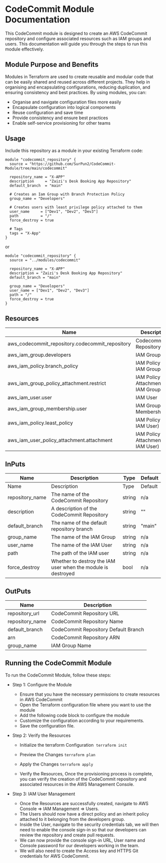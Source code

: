 # CodeCommit Module Documentation

This CodeCommit module is designed to create an AWS CodeCommit repository and configure associated resources such as IAM groups and users. This documentation will guide you through the steps to run this module effectively.

## Module Purpose and Benefits

Modules in Terraform are used to create reusable and modular code that can be easily shared and reused across different projects. They help in organising and encapsulating configurations, reducing duplication, and ensuring consistency and best practices. By using modules, you can:

- Organise and navigate configuration files more easily
- Encapsulate configuration into logical components
- Reuse configuration and save time
- Provide consistency and ensure best practices
- Enable self-service provisioning for other teams

## Usage

Include this repository as a module in your existing Terraform code:
```
module "codecommit_repository" {
  source = "https://github.com/SurPun2/CodeCommit-Module/tree/main/codecommit"

  repository_name = "X-APP"
  description     = "Zaizi's Desk Booking App Repository"
  default_branch  = "main"

  # Creates an Iam Group with Branch Protection Policy
  group_name = "Developers"

  # Creates users with least privilege policy attached to them
  user_name     = ["Dev1", "Dev2", "Dev3"]
  path          = "/"
  force_destroy = true

  # Tags
  tags = "X-App"
}
```

or


```
module "codecommit_repository" {
  source = "../modules/codecommit"

  repository_name = "X-APP"
  description = "Zaizi's Desk Booking App Repository"
  default_branch = "main"

  group_name = "Developers"
  user_name = ["Dev1", "Dev2", "Dev3"]
  path = "/"
  force_destroy = true
}
```

## Resources

| Name                                            | Description                           |
| ----------------------------------------------- | ------------------------------------- |
| aws_codecommit_repository.codecommit_repository | Codecommit Repository                 |
| aws_iam_group.developers                        | IAM Group                             |
| aws_iam_policy.branch_policy                    | IAM Policy (For IAM Group)            |
| aws_iam_group_policy_attachment.restrict        | IAM Policy Attachment (For IAM Group) |
| aws_iam_user.user                               | IAM User                              |
| aws_iam_group_membership.user                   | IAM Group Membership                  |
| aws_iam_policy.least_policy                     | IAM Policy (For IAM User)             |
| aws_iam_user_policy_attachment.attachment       | IAM Policy Attachment (For IAM User)  |

## InPuts

| Name            | Description                                                  | Type   | Default |
| --------------- | ------------------------------------------------------------ | ------ | ------- |
| Name            | Description                                                  | Type   | Default |
| repository_name | The name of the CodeCommit Repository                        | string | n/a     |
| description     | A description of the CodeCommit Repository                   | string | ""      |
| default_branch  | The name of the default repository branch                    | string | "main"  |
| group_name      | The name of the IAM Group                                    | string | n/a     |
| user_name       | The name of the IAM User                                     | string | n/a     |
| path            | The path of the IAM user                                     | string | n/a     |
| force_destroy   | Whether to destroy the IAM user when the module is destroyed | bool   | n/a     |

## OutPuts

| Name            | Description                          |
| --------------- | ------------------------------------ |
| repository_url  | CodeCommit Repository URL            |
| repository_name | CodeCommit Repository Name           |
| default_branch  | CodeCommit Repository Default Branch |
| arn             | CodeCommit Repository ARN            |
| group_name      | IAM Group Name                       |

## Running the CodeCommit Module

To run the CodeCommit Module, follow these steps:

- Step 1: Configure the Module

  - Ensure that you have the necessary permissions to create resources in AWS CodeCommit
  - Open the Terraform configuration file where you want to use the module
  - Add the following code block to configure the module
  - Customize the configuration according to your requirements.
  - Save the configuration file.

- Step 2: Verify the Resources

  - Initialize the terraform Configuration 
    `terraform init`

  - Preview the Changes
    `terraform plan`

  - Apply the Changes
    `terraform apply`

  - Verify the Resources, Once the provisioning process is complete, you can verify the creation of the CodeCommit repository and associated resources in the AWS Management Console.

- Step 3: IAM User Management

    - Once the Resources are successfully created, navigate to AWS Console => IAM Management => Users.
    - The Users should now have a direct policy and an inherit policy attached to it belonging from the developers group.
    - Inside the User, navigate to the security credentials tab, we will then need to enable the console sign-in so that our developers can review the repository and create pull requests.
    - We can now provide the console sign-in URL, User name and Console password for our developers working in the team.
    - We will also need to create the Access key and HTTPS Git credentials for AWS CodeCommit.